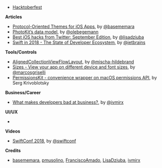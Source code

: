* [Hacktoberfest](https://hacktoberfest.digitalocean.com/)

**Articles**

* [Protocol-Oriented Themes for iOS Apps](http://basememara.com/protocol-oriented-themes-for-ios-apps/), by [@basememara](https://twitter.com/basememara)
* [PhotoKit’s data model](https://oleb.net/2018/photos-data-model), by [@olebegemann](https://twitter.com/olebegemann)
* [Best iOS hacks from Twitter: September Edition](https://flawlessapp.io/blog/best-ios-hacks-from-twitter-september-edition/), by [@lisadziuba](https://twitter.com/LisaDziuba)
* [Swift in 2018 - The State of Developer Ecosystem](https://www.jetbrains.com/research/devecosystem-2018/swift-objc/), by [@jetbrains](https://twitter.com/jetbrains)

**Tools/Controls**

* [AlignedCollectionViewFlowLayout](https://github.com/mischa-hildebrand/AlignedCollectionViewFlowLayout), by [@mischa-hildebrand](https://github.com/mischa-hildebrand)
* [Sizes - View your app on different device and font sizes](https://github.com/marcosgriselli/Sizes), by [@marcosgriselli](https://twitter.com/marcosgriselli)
* [PermissionsKit - convenience wrapper on macOS permissions API](https://github.com/MacPaw/PermissionsKit), by Serg Krivoblotsky


**Business/Career**

* [What makes developers bad at business?](https://qotoqot.com/blog/blind-spots/), by [@ivmirx](https://twitter.com/ivmirx)

**UI/UX**

* 

**Videos**

* [SwiftConf 2018](https://www.youtube.com/playlist?list=PLgUjQUYKwG_hkD2ZcfAs7bTZwbEtAnNFs), by [@swiftconf](https://twitter.com/swiftconf)

**Credits**

* [basememara](https://github.com/basememara), [pmusolino](https://github.com/pmusolino), [FranciscoAmado](https://github.com/FranciscoAmado), [LisaDziuba](https://github.com/LisaDziuba), [ivmirx](https://github.com/ivmirx)

